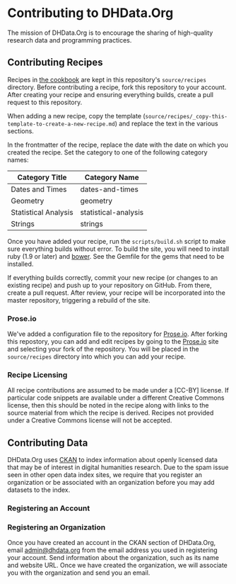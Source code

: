 # Contributing to DHData.Org

The mission of DHData.Org is to encourage the sharing of high-quality research
data and programming practices.

## Contributing Recipes

Recipes in [the cookbook](https://www.dhdata.org/cookbook/) are kept in this
repository's `source/recipes` directory. Before contributing a recipe, fork
this repository to your account. After creating your recipe and ensuring
everything builds, create a pull request to this repository.

When adding a new recipe, copy the template (`source/recipes/_copy-this-
template-to-create-a-new-recipe.md`) and replace the text in the various
sections.

In the frontmatter of the recipe, replace the date with the date on which you
created the recipe. Set the category to one of the following category names:

| Category Title | Category Name |
| -------------- | ------------- |
| Dates and Times | dates-and-times |
| Geometry       | geometry      |
| Statistical Analysis | statistical-analysis |
| Strings        | strings       |

Once you have added your recipe, run the `scripts/build.sh` script to make
sure everything builds without error. To build the site, you will need to
install ruby (1.9 or later) and [bower](http://bower.io/). See the Gemfile for
the gems that need to be installed.

If everything builds correctly, commit your new recipe (or changes to an
existing recipe) and push up to your repository on GitHub. From there, create
a pull request. After review, your recipe will be incorporated into the master
repository, triggering a rebuild of the site.

### Prose.io

We've added a configuration file to the repository for
[Prose.io](http://prose.io/). After forking this repostory, you can add and
edit recipes by going to the [Prose.io](http://prose.io/) site and selecting
your fork of the repository. You will be placed in the `source/recipes`
directory into which you can add your recipe.

### Recipe Licensing

All recipe contributions are assumed to be made under a [CC-BY] license. If
particular code snippets are available under a different Creative Commons
license, then this should be noted in the recipe along with links to the
source material from which the recipe is derived. Recipes not provided under a
Creative Commons license will not be accepted.

## Contributing Data

DHData.Org uses [CKAN]() to index information about openly licensed data that
may be of interest in digital humanities research. Due to the spam issue seen
in other open data index sites, we require that you register an organization
or be associated with an organization before you may add datasets to the
index.

### Registering an Account


### Registering an Organization

Once you have created an account in the CKAN section of DHData.Org, email
admin@dhdata.org from the email address you used in registering your account.
Send information about the organization, such as its name and website URL.
Once we have created the organization, we will associate you with the
organization and send you an email.
